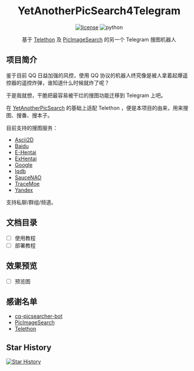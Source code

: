 <div align="center">

# YetAnotherPicSearch4Telegram

[![license](https://img.shields.io/github/license/NekoAria/YetAnotherPicSearch4Telegram)](https://raw.githubusercontent.com/NekoAria/YetAnotherPicSearch4Telegram/master/LICENSE)
![python](https://img.shields.io/badge/python-3.8+-blue)

基于 [Telethon](https://github.com/LonamiWebs/Telethon) 及 [PicImageSearch](https://github.com/kitUIN/PicImageSearch) 的另一个 Telegram 搜图机器人

</div>

## 项目简介

鉴于目前 QQ 日益加强的风控，使用 QQ 协议的机器人终究像是被人拿着起爆遥控器的遥控炸弹，谁知道什么时候就炸了呢？

于是我就想，干脆把最容易被干烂的搜图功能迁移到 Telegram 上吧。

在 [YetAnotherPicSearch](https://github.com/NekoAria/YetAnotherPicSearch) 的基础上适配 Telethon ，便是本项目的由来，用来搜图、搜番、搜本子。

目前支持的搜图服务：

- [Ascii2D](https://ascii2d.net/)
- [Baidu](https://graph.baidu.com/)
- [E-Hentai](https://e-hentai.org/)
- [ExHentai](https://exhentai.org/)
- [Google](https://www.google.com/imghp)
- [Iqdb](https://iqdb.org/)
- [SauceNAO](https://saucenao.com/)
- [TraceMoe](https://trace.moe/)
- [Yandex](https://yandex.com/images/search)

支持私聊/群组/频道。

## 文档目录

- [ ] 使用教程
- [ ] 部署教程

## 效果预览

- [ ] 预览图

## 感谢名单

- [cq-picsearcher-bot](https://github.com/Tsuk1ko/cq-picsearcher-bot)
- [PicImageSearch](https://github.com/kitUIN/PicImageSearch)
- [Telethon](https://github.com/LonamiWebs/Telethon)

## Star History

[![Star History](https://starchart.cc/NekoAria/YetAnotherPicSearch4Telegram.svg)](https://starchart.cc/NekoAria/YetAnotherPicSearch4Telegram)